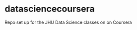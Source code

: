 datasciencecoursera
===================

Repo set up for the JHU Data Science classes on on Coursera
